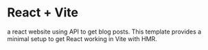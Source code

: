 # React + Vite
a react website using API to get blog posts.
This template provides a minimal setup to get React working in Vite with HMR.
